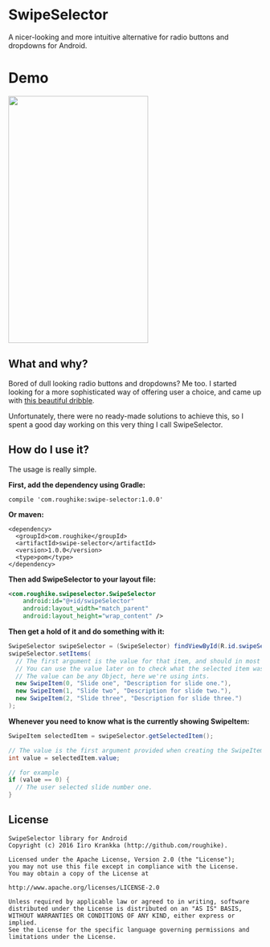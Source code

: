 # SwipeSelector
A nicer-looking and more intuitive alternative for radio buttons and dropdowns for Android.

# Demo
<img src="https://raw.githubusercontent.com/roughike/SwipeSelector/master/swipeselector.1.gif" width="278" height="492" />


## What and why?

Bored of dull looking radio buttons and dropdowns? Me too. I started looking for a more sophisticated way of offering user a choice, and came up with [this beautiful dribble](https://dribbble.com/shots/2343630-Create-Shipment).

Unfortunately, there were no ready-made solutions to achieve this, so I spent a good day working on this very thing I call SwipeSelector.

## How do I use it?

The usage is really simple.

**First, add the dependency using Gradle:**

```
compile 'com.roughike:swipe-selector:1.0.0'
```

**Or maven:**
```
<dependency>
  <groupId>com.roughike</groupId>
  <artifactId>swipe-selector</artifactId>
  <version>1.0.0</version>
  <type>pom</type>
</dependency>
```

**Then add SwipeSelector to your layout file:**

```xml
<com.roughike.swipeselector.SwipeSelector
    android:id="@+id/swipeSelector"
    android:layout_width="match_parent"
    android:layout_height="wrap_content" />
```

**Then get a hold of it and do something with it:**

```java
SwipeSelector swipeSelector = (SwipeSelector) findViewById(R.id.swipeSelector);
swipeSelector.setItems(
  // The first argument is the value for that item, and should in most cases be unique.
  // You can use the value later on to check what the selected item was.
  // The value can be any Object, here we're using ints.
  new SwipeItem(0, "Slide one", "Description for slide one."),
  new SwipeItem(1, "Slide two", "Description for slide two."),
  new SwipeItem(2, "Slide three", "Description for slide three.")
);
```

**Whenever you need to know what is the currently showing SwipeItem:**
```java
SwipeItem selectedItem = swipeSelector.getSelectedItem();

// The value is the first argument provided when creating the SwipeItem.
int value = selectedItem.value;

// for example
if (value == 0) {
  // The user selected slide number one.
}
```

## License

```
SwipeSelector library for Android
Copyright (c) 2016 Iiro Krankka (http://github.com/roughike).

Licensed under the Apache License, Version 2.0 (the "License");
you may not use this file except in compliance with the License.
You may obtain a copy of the License at

http://www.apache.org/licenses/LICENSE-2.0

Unless required by applicable law or agreed to in writing, software
distributed under the License is distributed on an "AS IS" BASIS,
WITHOUT WARRANTIES OR CONDITIONS OF ANY KIND, either express or implied.
See the License for the specific language governing permissions and
limitations under the License.
```
